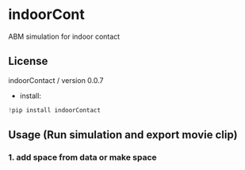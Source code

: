 # indoorCont
ABM simulation for indoor contact


## License
indoorContact / version 0.0.7
- install:

```python
!pip install indoorContact
```

## Usage (Run simulation and export movie clip)

### 1. add space from data or make space

``` python



```






